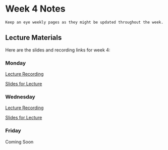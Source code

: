 Week 4 Notes
============================

```{note}
Keep an eye weekly pages as they might be updated throughout the week.
```

## Lecture Materials

Here are the slides and recording links for week 4:

### Monday

[Lecture Recording](https://uci.yuja.com/V/Video?v=7232951&node=30785709&a=193819995&autoplay=1)

<a href="../resources/01_30_23-jquery_adv_javascript.pdf" >Slides for Lecture</a>


### Wednesday

[Lecture Recording](https://uci.yuja.com/V/Video?v=7247032&node=30849884&a=125130061&autoplay=1)

<a href="../resources/02_01_23-ajax_fetch_promises.pdf" >Slides for Lecture</a>

### Friday
 
Coming Soon 
